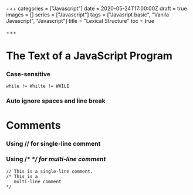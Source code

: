 +++
categories = ["Javascript"]
date = 2020-05-24T17:00:00Z
draft = true
images = []
series = ["Javascript"]
tags = ["Javasript basic", "Vanila Javascript", "Javascript"]
title = "Lexical Structure"
toc = true

+++
# The Text of a JavaScript Program

### Case-sensitive

    while != Whilte != WHILE

### Auto ignore spaces and line break

# Comments

### Using // for single-line comment

### Using /_* */ for multi-line comment_

    // This is a single-line comment.
    /* This is a
       multi-line comment
    */
